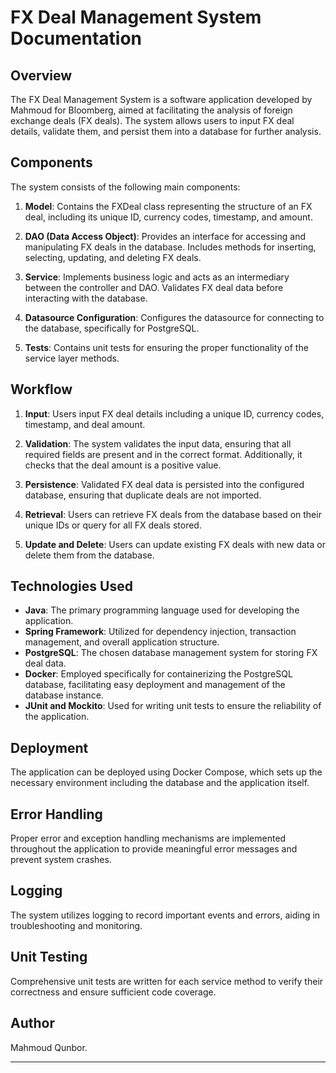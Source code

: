 # FX Deal Management System Documentation

## Overview

The FX Deal Management System is a software application developed by Mahmoud for Bloomberg, aimed at facilitating the
analysis of foreign exchange deals (FX deals). The system allows users to input FX deal details, validate them, and
persist them into a database for further analysis.

## Components

The system consists of the following main components:

1. **Model**: Contains the FXDeal class representing the structure of an FX deal, including its unique ID, currency
   codes, timestamp, and amount.

2. **DAO (Data Access Object)**: Provides an interface for accessing and manipulating FX deals in the database. Includes
   methods for inserting, selecting, updating, and deleting FX deals.

3. **Service**: Implements business logic and acts as an intermediary between the controller and DAO. Validates FX deal
   data before interacting with the database.

4. **Datasource Configuration**: Configures the datasource for connecting to the database, specifically for PostgreSQL.

5. **Tests**: Contains unit tests for ensuring the proper functionality of the service layer methods.

## Workflow

1. **Input**: Users input FX deal details including a unique ID, currency codes, timestamp, and deal amount.

2. **Validation**: The system validates the input data, ensuring that all required fields are present and in the correct
   format. Additionally, it checks that the deal amount is a positive value.

3. **Persistence**: Validated FX deal data is persisted into the configured database, ensuring that duplicate deals are
   not imported.

4. **Retrieval**: Users can retrieve FX deals from the database based on their unique IDs or query for all FX deals
   stored.

5. **Update and Delete**: Users can update existing FX deals with new data or delete them from the database.

## Technologies Used

- **Java**: The primary programming language used for developing the application.
- **Spring Framework**: Utilized for dependency injection, transaction management, and overall application structure.
- **PostgreSQL**: The chosen database management system for storing FX deal data.
- **Docker**: Employed specifically for containerizing the PostgreSQL database, facilitating easy deployment and
  management of the database instance.
- **JUnit and Mockito**: Used for writing unit tests to ensure the reliability of the application.

## Deployment

The application can be deployed using Docker Compose, which sets up the necessary environment including the database and
the application itself.

## Error Handling

Proper error and exception handling mechanisms are implemented throughout the application to provide meaningful error
messages and prevent system crashes.

## Logging

The system utilizes logging to record important events and errors, aiding in troubleshooting and monitoring.

## Unit Testing

Comprehensive unit tests are written for each service method to verify their correctness and ensure sufficient code
coverage.

## Author

Mahmoud Qunbor.

---